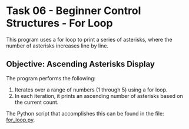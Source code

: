 # Task 06 - Beginner Control Structures - For Loop

This program uses a for loop to print a series of asterisks, where the number of asterisks increases line by line.

## Objective: Ascending Asterisks Display

The program performs the following:

1. Iterates over a range of numbers (1 through 5) using a for loop.
1. In each iteration, it prints an ascending number of asterisks based on the current count.

The Python script that accomplishes this can be found in the file: [for_loop.py](https://github.com/G-o-r-a-n/Learning-Python/blob/d1da622498296c9a2c7cd2eb027865afe0fbbd2a/Task%2006%20-%20Beginner%20Control%20Structures%20-%20For%20Loop/for_loop.py).
